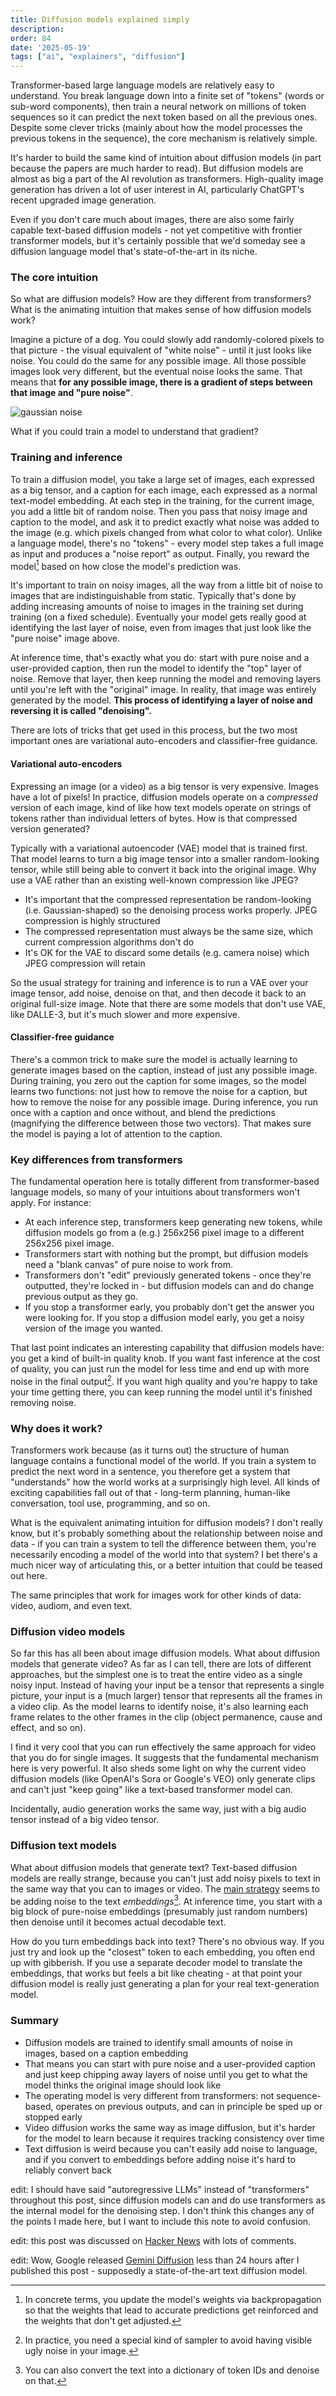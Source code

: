 ```yaml
---
title: Diffusion models explained simply
description: 
order: 84
date: '2025-05-19'
tags: ["ai", "explainers", "diffusion"]
---
```


Transformer-based large language models are relatively easy to understand. You break language down into a finite set of "tokens" (words or sub-word components), then train a neural network on millions of token sequences so it can predict the next token based on all the previous ones. Despite some clever tricks (mainly about how the model processes the previous tokens in the sequence), the core mechanism is relatively simple.

It's harder to build the same kind of intuition about diffusion models (in part because the papers are much harder to read). But diffusion models are almost as big a part of the AI revolution as transformers. High-quality image generation has driven a lot of user interest in AI, particularly ChatGPT's recent upgraded image generation.

Even if you don't care much about images, there are also some fairly capable text-based diffusion models - not yet competitive with frontier transformer models, but it's certainly possible that we'd someday see a diffusion language model that's state-of-the-art in its niche.

### The core intuition

So what are diffusion models? How are they different from transformers? What is the animating intuition that makes sense of how diffusion models work?

Imagine a picture of a dog. You could slowly add randomly-colored pixels to that picture - the visual equivalent of "white noise" - until it just looks like noise. You could do the same for any possible image. All those possible images look very different, but the eventual noise looks the same. That means that **for any possible image, there is a gradient of steps between that image and "pure noise"**.

![gaussian noise](/gaussian-noise.jpg)

What if you could train a model to understand that gradient?

### Training and inference

To train a diffusion model, you take a large set of images, each expressed as a big tensor, and a caption for each image, each expressed as a normal text-model embedding. At each step in the training, for the current image, you add a little bit of random noise. Then you pass that noisy image and caption to the model, and ask it to predict exactly what noise was added to the image (e.g. which pixels changed from what color to what color). Unlike a language model, there's no "tokens" - every model step takes a full image as input and produces a "noise report" as output.  Finally, you reward the model[^1] based on how close the model's prediction was. 

It's important to train on noisy images, all the way from a little bit of noise to images that are indistinguishable from static. Typically that's done by adding increasing amounts of noise to images in the training set during training (on a fixed schedule). Eventually your model gets really good at identifying the last layer of noise, even from images that just look like the "pure noise" image above.

At inference time, that's exactly what you do: start with pure noise and a user-provided caption, then run the model to identify the "top" layer of noise. Remove that layer, then keep running the model and removing layers until you're left with the "original" image. In reality, that image was entirely generated by the model. **This process of identifying a layer of noise and reversing it is called "denoising".**

There are lots of tricks that get used in this process, but the two most important ones are variational auto-encoders and classifier-free guidance.

#### Variational auto-encoders

Expressing an image (or a video) as a big tensor is very expensive. Images have a lot of pixels! In practice, diffusion models operate on a _compressed_ version of each image, kind of like how text models operate on strings of tokens rather than individual letters of bytes. How is that compressed version generated?

Typically with a variational autoencoder (VAE) model that is trained first. That model learns to turn a big image tensor into a smaller random-looking tensor, while still being able to convert it back into the original image. Why use a VAE rather than an existing well-known compression like JPEG?

- It's important that the compressed representation be random-looking (i.e. Gaussian-shaped) so the denoising process works properly. JPEG compression is highly structured
- The compressed representation must always be the same size, which current compression algorithms don't do
- It's OK for the VAE to discard some details (e.g. camera noise) which JPEG compression will retain

So the usual strategy for training and inference is to run a VAE over your image tensor, add noise, denoise on that, and then decode it back to an original full-size image. Note that there are some models that don't use VAE, like DALLE-3, but it's much slower and more expensive.

#### Classifier-free guidance

There's a common trick to make sure the model is actually learning to generate images based on the caption, instead of just any possible image. During training, you zero out the caption for some images, so the model learns two functions: not just how to remove the noise for a caption, but how to remove the noise for any possible image. During inference, you run once with a caption and once without, and blend the predictions (magnifying the difference between those two vectors). That makes sure the model is paying a lot of attention to the caption.

### Key differences from transformers

The fundamental operation here is totally different from transformer-based language models, so many of your intuitions about transformers won't apply. For instance:

- At each inference step, transformers keep generating new tokens, while diffusion models go from a (e.g.) 256x256 pixel image to a different 256x256 pixel image.
- Transformers start with nothing but the prompt, but diffusion models need a "blank canvas" of pure noise to work from.
- Transformers don't "edit" previously generated tokens - once they're outputted, they're locked in - but diffusion models can and do change previous output as they go. 
- If you stop a transformer early, you probably don't get the answer you were looking for. If you stop a diffusion model early, you get a noisy version of the image you wanted.

That last point indicates an interesting capability that diffusion models have: you get a kind of built-in quality knob. If you want fast inference at the cost of quality, you can just run the model for less time and end up with more noise in the final output[^2]. If you want high quality and you're happy to take your time getting there, you can keep running the model until it's finished removing noise.

### Why does it work?

Transformers work because (as it turns out) the structure of human language contains a functional model of the world. If you train a system to predict the next word in a sentence, you therefore get a system that "understands" how the world works at a surprisingly high level. All kinds of exciting capabilities fall out of that - long-term planning, human-like conversation, tool use, programming, and so on.

What is the equivalent animating intuition for diffusion models? I don't really know, but it's probably something about the relationship between noise and data - if you can train a system to tell the difference between them, you're necessarily encoding a model of the world into that system? I bet there's a much nicer way of articulating this, or a better intuition that could be teased out here.

The same principles that work for images work for other kinds of data: video, audiom, and even text.

### Diffusion video models

So far this has all been about image diffusion models. What about diffusion models that generate video? As far as I can tell, there are lots of different approaches, but the simplest one is to treat the entire video as a single noisy input. Instead of having your input be a tensor that represents a single picture, your input is a (much larger) tensor that represents all the frames in a video clip. As the model learns to identify noise, it's also learning each frame relates to the other frames in the clip (object permanence, cause and effect, and so on).

I find it very cool that you can run effectively the same approach for video that you do for single images. It suggests that the fundamental mechanism here is very powerful. It also sheds some light on why the current video diffusion models (like OpenAI's Sora or Google's VEO) only generate clips and can't just "keep going" like a text-based transformer model can.

Incidentally, audio generation works the same way, just with a big audio tensor instead of a big video tensor.

### Diffusion text models

What about diffusion models that generate text? Text-based diffusion models are really strange, because you can't just add noisy pixels to text in the same way that you can to images or video. The [main strategy](https://pmc.ncbi.nlm.nih.gov/articles/PMC10909201/#sec12) seems to be adding noise to the text _embeddings_[^3]. At inference time, you start with a big block of pure-noise embeddings (presumably just random numbers) then denoise until it becomes actual decodable text.

How do you turn embeddings back into text? There's no obvious way. If you just try and look up the "closest" token to each embedding, you often end up with gibberish. If you use a separate decoder model to translate the embeddings, that works but feels a bit like cheating - at that point your diffusion model is really just generating a plan for your real text-generation model.

### Summary

- Diffusion models are trained to identify small amounts of noise in images, based on a caption embedding
- That means you can start with pure noise and a user-provided caption and just keep chipping away layers of noise until you get to what the model thinks the original image should look like
- The operating model is very different from transformers: not sequence-based, operates on previous outputs, and can in principle be sped up or stopped early
- Video diffusion works the same way as image diffusion, but it's harder for the model to learn because it requires tracking consistency over time
- Text diffusion is weird because you can't easily add noise to language, and if you convert to embeddings before adding noise it's hard to reliably convert back

edit: I should have said "autoregressive LLMs" instead of "transformers" throughout this post, since diffusion models can and do use transformers as the internal model for the denoising step. I don't think this changes any of the points I made here, but I want to include this note to avoid confusion.

edit: this post was discussed on [Hacker News](https://news.ycombinator.com/item?id=44029435) with lots of comments.

edit: Wow, Google released [Gemini Diffusion](https://deepmind.google/models/gemini-diffusion/) less than 24 hours after I published this post - supposedly a state-of-the-art text diffusion model. 

[^1]: In concrete terms, you update the model's weights via backpropagation so that the weights that lead to accurate predictions get reinforced and the weights that don't get adjusted.

[^2]: In practice, you need a special kind of sampler to avoid having visible ugly noise in your image.

[^3]: You can also convert the text into a dictionary of token IDs and denoise on that.